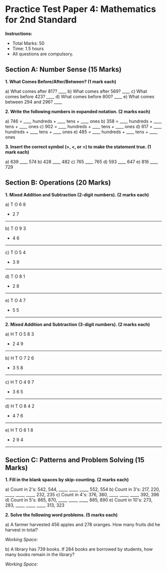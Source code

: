 # Practice Test Paper 4: Mathematics for 2nd Standard

**Instructions:**
- Total Marks: 50
- Time: 1.5 hours
- All questions are compulsory.

## Section A: Number Sense (15 Marks)

**1. What Comes Before/After/Between? (1 mark each)**

a) What comes after 817? ____
b) What comes after 569? ____
c) What comes before 423? ____
d) What comes before 800? ____
e) What comes between 294 and 296? ____

**2. Write the following numbers in expanded notation. (2 marks each)**

a) 746 = ____ hundreds + ____ tens + ____ ones
b) 358 = ____ hundreds + ____ tens + ____ ones
c) 902 = ____ hundreds + ____ tens + ____ ones
d) 617 = ____ hundreds + ____ tens + ____ ones
e) 485 = ____ hundreds + ____ tens + ____ ones

**3. Insert the correct symbol (>, <, or =) to make the statement true. (1 mark each)**

a) 639 ____ 574
b) 428 ____ 482
c) 765 ____ 765
d) 593 ____ 647
e) 816 ____ 729

## Section B: Operations (20 Marks)

**1. Mixed Addition and Subtraction (2-digit numbers). (2 marks each)**

a) T O
   6 8
 + 2 7
 -----

b) T O
   9 3
 - 4 6
 -----

c) T O
   5 4
 + 3 9
 -----

d) T O
   8 1
 - 2 8
 -----

e) T O
   4 7
 + 5 5
 -----

**2. Mixed Addition and Subtraction (3-digit numbers). (2 marks each)**

a) H T O
   5 8 3
 + 2 4 9
 --------

b) H T O
   7 2 6
 - 3 5 8
 --------

c) H T O
   4 9 7
 + 3 6 5
 --------

d) H T O
   8 4 2
 - 4 7 6
 --------

e) H T O
   6 1 8
 + 2 9 4
 --------

## Section C: Patterns and Problem Solving (15 Marks)

**1. Fill in the blank spaces by skip-counting. (2 marks each)**

a) Count in 2's: 542, 544, ____, ____, ____, 552, 554
b) Count in 3's: 217, 220, ____, ____, ____, 232, 235
c) Count in 4's: 376, 380, ____, ____, ____, 392, 396
d) Count in 5's: 865, 870, ____, ____, ____, 885, 890
e) Count in 10's: 273, 283, ____, ____, ____, 313, 323

**2. Solve the following word problems. (5 marks each)**

a) A farmer harvested 456 apples and 278 oranges. How many fruits did he harvest in total?

   *Working Space:*





b) A library has 739 books. If 284 books are borrowed by students, how many books remain in the library?

   *Working Space:*



